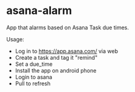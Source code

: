 # asana-alarm
App that alarms based on Asana Task due times.

Usage:
- Log in to https://app.asana.com/ via web
- Create a task and tag it "remind"
- Set a due_time
- Install the app on android phone
- Login to asana
- Pull to refresh
